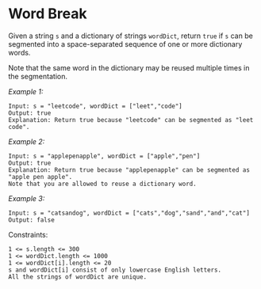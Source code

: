 # Word Break

Given a string `s` and a dictionary of strings `wordDict`, return `true` if `s` can be segmented into a space-separated sequence of one or more dictionary words.

Note that the same word in the dictionary may be reused multiple times in the segmentation.

*Example 1:*

    Input: s = "leetcode", wordDict = ["leet","code"]
    Output: true
    Explanation: Return true because "leetcode" can be segmented as "leet code".

*Example 2:*

    Input: s = "applepenapple", wordDict = ["apple","pen"]
    Output: true
    Explanation: Return true because "applepenapple" can be segmented as "apple pen apple".
    Note that you are allowed to reuse a dictionary word.

*Example 3:*

    Input: s = "catsandog", wordDict = ["cats","dog","sand","and","cat"]
    Output: false

Constraints:

    1 <= s.length <= 300
    1 <= wordDict.length <= 1000
    1 <= wordDict[i].length <= 20
    s and wordDict[i] consist of only lowercase English letters.
    All the strings of wordDict are unique.

